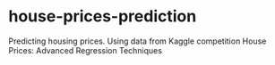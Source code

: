 # house-prices-prediction
Predicting housing prices. Using data from Kaggle competition House Prices: Advanced Regression Techniques
